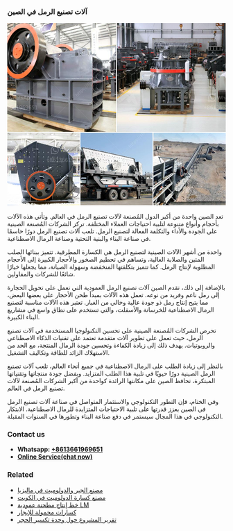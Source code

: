 <h3>آلات تصنيع الرمل في الصين</h3><img src='1701746188.jpg' alt=''><p>تعد الصين واحدة من أكبر الدول المُصنعة لآلات تصنيع الرمل في العالم. وتأتي هذه الآلات بأحجام وأنواع متنوعة لتلبية احتياجات العملاء المختلفة. تركز الشركات المُصنعة الصينية على الجودة والأداء والتكلفة الفعالة لتصنيع الرمل. تلعب آلات تصنيع الرمل دورًا حاسمًا في صناعة البناء والبنية التحتية وصناعة الرمال الاصطناعية.</p><p>واحدة من أشهر الآلات الصينية لتصنيع الرمل هي الكسارة المطرقية. تتميز ببنائها الصلب المتين والصلابة العالية، وتساهم في تحطيم الصخور والأحجار الكبيرة إلى الأحجام المطلوبة لإنتاج الرمل. كما تتميز بتكلفتها المنخفضة وسهولة الصيانة، مما يجعلها خيارًا شائعًا للشركات والمقاولين.</p><p>بالإضافة إلى ذلك، تقدم الصين آلات تصنيع الرمل العمودية التي تعمل على تحويل الحجارة إلى رمل ناعم وفريد من نوعه. تعمل هذه الآلات بمبدأ طحن الأحجار على بعضها البعض، مما يتيح إنتاج رمل ذو جودة عالية وخالي من الغبار. تعتبر هذه الآلات مناسبة لتصنيع الرمال الاصطناعية للخرسانة والأسفلت، والتي تستخدم على نطاق واسع في مشاريع البناء الكبيرة.</p><p>تحرص الشركات المُصنعة الصينية على تحسين التكنولوجيا المستخدمة في آلات تصنيع الرمل، حيث تعمل على تطوير آلات متقدمة تعتمد على تقنيات الذكاء الاصطناعي والروبوتيات. يهدف ذلك إلى زيادة الكفاءة وتحسين جودة الرمال المنتجة، مع الحد من الاستهلاك الزائد للطاقة وتكاليف التشغيل.</p><p>بالنظر إلى زيادة الطلب على الرمال الاصطناعية في جميع أنحاء العالم، تلعب آلات تصنيع الرمل الصينية دورًا حيويًا في تلبية هذا الطلب المتزايد. وبفضل جودة منتجاتها وتقنياتها المبتكرة، تحافظ الصين على مكانتها الرائدة كواحدة من أكبر الشركات المُصنعة لآلات تصنيع الرمل في العالم.</p><p>وفي الختام، فإن التطور التكنولوجي والاستثمار المتواصل في صناعة آلات تصنيع الرمل في الصين يعزز قدرتها على تلبية الاحتياجات المتزايدة للرمال الاصطناعية. الابتكار التكنولوجي في هذا المجال سيستمر في دفع صناعة البناء وتطورها في السنوات المقبلة.</p><h3>Contact us</h3><ul><li><strong>Whatsapp:&nbsp;<a href="https://wa.me/8613661969651">+8613661969651</a></strong></li><li><a href="https://swt.shibang-china.com/?git&amp;zhl&amp;آلات تصنيع الرمل في الصين"><strong>Online Service(chat now)</strong></a></li></ul><h3>Related</h3><ul><li><a href='مصنع الجير والدولوميت في ماليزيا.md'>مصنع الجير والدولوميت في ماليزيا</a></li><li><a href='مصنع كسارة الدولوميت في الكويت.md'>مصنع كسارة الدولوميت في الكويت</a></li><li><a href='خط إنتاج مطحنة عمودية LM.md'>خط إنتاج مطحنة عمودية LM</a></li><li><a href='كسارات محمولة للإيجار.md'>كسارات محمولة للإيجار</a></li><li><a href='تقرير المشروع حول وحدة تكسير الحجر.md'>تقرير المشروع حول وحدة تكسير الحجر</a></li></ul>